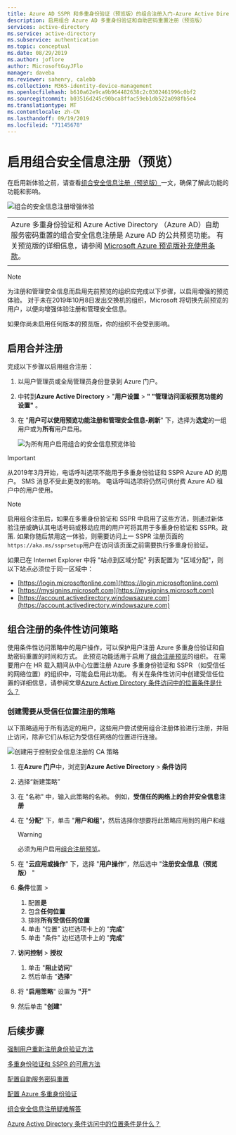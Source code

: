 ```yaml
---
title: Azure AD SSPR 和多重身份验证（预览版）的组合注册入门-Azure Active Directory
description: 启用组合 Azure AD 多重身份验证和自助密码重置注册（预览版）
services: active-directory
ms.service: active-directory
ms.subservice: authentication
ms.topic: conceptual
ms.date: 08/29/2019
ms.author: joflore
author: MicrosoftGuyJFlo
manager: daveba
ms.reviewer: sahenry, calebb
ms.collection: M365-identity-device-management
ms.openlocfilehash: b610a62e9ca9b964482638c2c0302461996c0bf2
ms.sourcegitcommit: b03516d245c90bca8ffac59eb1db522a098fb5e4
ms.translationtype: MT
ms.contentlocale: zh-CN
ms.lasthandoff: 09/19/2019
ms.locfileid: "71145678"
---
```

# <a name="enable-combined-security-information-registration-preview"></a>启用组合安全信息注册（预览）

在启用新体验之前，请查看[组合安全信息注册（预览版）](concept-registration-mfa-sspr-combined.md)一文，确保了解此功能的功能和影响。

![组合的安全信息注册增强体验](media/howto-registration-mfa-sspr-combined/combined-security-info-more-required.png)

|     |
| --- |
| Azure 多重身份验证和 Azure Active Directory （Azure AD）自助服务密码重置的组合安全信息注册是 Azure AD 的公共预览功能。 有关预览版的详细信息，请参阅 [Microsoft Azure 预览版补充使用条款](https://azure.microsoft.com/support/legal/preview-supplemental-terms/)。|
|     |

> [!NOTE]
> 为注册和管理安全信息而启用先前预览的组织应完成以下步骤，以启用增强的预览体验。 对于未在2019年10月8日发出交换机的组织，Microsoft 将切换先前预览的用户，以便向增强体验注册和管理安全信息。 
> 
> 如果你尚未启用任何版本的预览版，你的组织不会受到影响。

## <a name="enable-combined-registration"></a>启用合并注册

完成以下步骤以启用组合注册：

1. 以用户管理员或全局管理员身份登录到 Azure 门户。
2. 中转到**Azure Active Directory** > "**用户设置** >  **" "管理访问面板预览功能的设置"** 。
3. 在 "**用户可以使用预览功能注册和管理安全信息-刷新**" 下，选择为**选定**的一组用户或为**所有**用户启用。

   ![为所有用户启用组合的安全信息预览体验](media/howto-registration-mfa-sspr-combined/combined-security-info-enable.png)

> [!IMPORTANT]
> 从2019年3月开始，电话呼叫选项不能用于多重身份验证和 SSPR Azure AD 的用户。 SMS 消息不受此更改的影响。 电话呼叫选项将仍然可供付费 Azure AD 租户中的用户使用。

> [!NOTE]
> 启用组合注册后，如果在多重身份验证和 SSPR 中启用了这些方法，则通过新体验注册或确认其电话号码或移动应用的用户可将其用于多重身份验证和 SSPR。政策. 如果你随后禁用这一体验，则需要访问上一 SSPR 注册页面的`https://aka.ms/ssprsetup`用户在访问该页面之前需要执行多重身份验证。

如果已在 Internet Explorer 中将 "站点到区域分配" 列表配置为 "区域分配"，则以下站点必须位于同一区域中：

* [https://login.microsoftonline.com](https://login.microsoftonline.com)
* [https://mysignins.microsoft.com](https://mysignins.microsoft.com)
* [https://account.activedirectory.windowsazure.com](https://account.activedirectory.windowsazure.com)

## <a name="conditional-access-policies-for-combined-registration"></a>组合注册的条件性访问策略

使用条件性访问策略中的用户操作，可以保护用户注册 Azure 多重身份验证和自助密码重置的时间和方式。 此预览功能适用于启用了[组合注册预览](../authentication/concept-registration-mfa-sspr-combined.md)的组织。 在需要用户在 HR 载入期间从中心位置注册 Azure 多重身份验证和 SSPR （如受信任的网络位置）的组织中，可能会启用此功能。 有关在条件性访问中创建受信任位置的详细信息，请参阅文章[Azure Active Directory 条件访问中的位置条件是什么？](../conditional-access/location-condition.md#named-locations)

### <a name="create-a-policy-to-require-registration-from-a-trusted-location"></a>创建需要从受信任位置注册的策略

以下策略适用于所有选定的用户，这些用户尝试使用组合注册体验进行注册，并阻止访问，除非它们从标记为受信任网络的位置进行连接。

![创建用于控制安全信息注册的 CA 策略](media/howto-registration-mfa-sspr-combined/conditional-access-register-security-info.png)

1. 在**Azure 门户**中，浏览到**Azure Active Directory** > **条件访问**
1. 选择“新建策略”
1. 在 "名称" 中，输入此策略的名称。 例如，**受信任的网络上的合并安全信息注册**
1. 在 "**分配**" 下，单击 "**用户和组**"，然后选择你想要将此策略应用到的用户和组

   > [!WARNING]
   > 必须为用户启用[组合注册预览](../authentication/howto-registration-mfa-sspr-combined.md)。

1. 在 "**云应用或操作**" 下，选择 "**用户操作**"，然后选中 "**注册安全信息（预览版）** "
1. **条件**位置 > 
   1. 配置**是**
   1. 包含**任何位置**
   1. 排除**所有受信任的位置**
   1. 单击 "位置" 边栏选项卡上的 "**完成**"
   1. 单击 "条件" 边栏选项卡上的 "**完成**"
1. **访问控制** > **授权**
   1. 单击 "**阻止访问**"
   1. 然后单击 "**选择**"
1. 将 "**启用策略**" 设置为 **"开"**
1. 然后单击 "**创建**"

## <a name="next-steps"></a>后续步骤

[强制用户重新注册身份验证方法](howto-mfa-userdevicesettings.md#manage-authentication-methods)

[多重身份验证和 SSPR 的可用方法](concept-authentication-methods.md)

[配置自助服务密码重置](howto-sspr-deployment.md)

[配置 Azure 多重身份验证](howto-mfa-getstarted.md)

[组合安全信息注册疑难解答](howto-registration-mfa-sspr-combined-troubleshoot.md)

[Azure Active Directory 条件访问中的位置条件是什么？](../conditional-access/location-condition.md)

